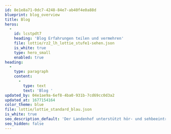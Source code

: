 ```yaml
---
id: 8e1e8a71-0dc7-4248-84e7-ab40f4e0a88d
blueprint: blog_overview
title: Blog
heros:
  -
    id: lcstpdt7
    heading: 'Blog Erfahrungen teilen und vermehren'
    file: lottie/rz2_lh_lottie_stufe1-sehen.json
    is_white: true
    type: hero_small
    enabled: true
heading:
  -
    type: paragraph
    content:
      -
        type: text
        text: 'Blog '
updated_by: 04e1ae9a-6ef8-4ba0-931b-7cd69cc0d3a2
updated_at: 1677154164
color_theme: blue
file: lottie/lottie_standard_blau.json
is_white: true
seo_description_default: 'Der Landenhof unterstützt hör- und sehbeeinträchtigte Kinder & Jugendliche in ihrem selbstbestimmten Leben durch Förderung ihrer Fähigkeiten & Entwicklung'
seo_hidden: false
---
```

